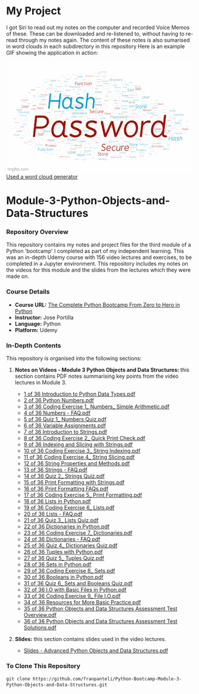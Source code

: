 # My Project

I got Siri to read out my notes on the computer and recorded Voice Memos of these. These can be downloaded and re-listened to, without having to re-read through my notes again. The content of these notes is also sumarised in word clouds in each subdirectory in this repository 
Here is an example GIF showing the application in action:

![App demo](https://github.com/franpanteli/12/blob/main/12%20Notes%20Word%20Cloud%20Giff.gif)
[Used a word cloud generator](https://wordart.com/create)
# Module-3-Python-Objects-and-Data-Structures
### Repository Overview

This repository contains my notes and project files for the third module of a Python 'bootcamp' I completed as part of my independent learning. This was an in-depth Udemy course with 156 video lectures and exercises, to be completed in a Jupyter environment. This repository includes my notes on the videos for this module and the slides from the lectures which they were made on.

### Course Details
- **Course URL:** [The Complete Python Bootcamp From Zero to Hero in Python](https://www.udemy.com/course/complete-python-bootcamp/?couponCode=ST18MT62524)
- **Instructor:** Jose Portilla
- **Language:** Python
- **Platform:** Udemy

### In-Depth Contents
This repository is organised into the following sections:

1. **Notes on Videos - Module 3 Python Objects and Data Structures:**
   this section contains PDF notes summarising key points from the video lectures in Module 3.
   - [1 of 36 Introduction to Python Data Types.pdf](Notes%20on%20Videos%20-%20Module%203%20Python%20Objects%20and%20Data%20Structures/1%20of%2036%20Introduction%20to%20Python%20Data%20Types.pdf)
   - [2 of 36 Python Numbers.pdf](Notes%20on%20Videos%20-%20Module%203%20Python%20Objects%20and%20Data%20Structures/2%20of%2036%20Python%20Numbers.pdf)
   - [3 of 36 Coding Exercise 1_ Numbers_ Simple Arithmetic.pdf](Notes%20on%20Videos%20-%20Module%203%20Python%20Objects%20and%20Data%20Structures/3%20of%2036%20Coding%20Exercise%201_%20Numbers_%20Simple%20Arithmetic.pdf)
   - [4 of 36 Numbers - FAQ.pdf](Notes%20on%20Videos%20-%20Module%203%20Python%20Objects%20and%20Data%20Structures/4%20of%2036%20Numbers%20-%20FAQ.pdf)
   - [5 of 36 Quiz 1_ Numbers Quiz.pdf](Notes%20on%20Videos%20-%20Module%203%20Python%20Objects%20and%20Data%20Structures/5%20of%2036%20Quiz%201_%20Numbers%20Quiz.pdf)
   - [6 of 36 Variable Assignments.pdf](Notes%20on%20Videos%20-%20Module%203%20Python%20Objects%20and%20Data%20Structures/6%20of%2036%20Variable%20Assignments.pdf)
   - [7 of 36 Introduction to Strings.pdf](Notes%20on%20Videos%20-%20Module%203%20Python%20Objects%20and%20Data%20Structures/7%20of%2036%20Introduction%20to%20Strings.pdf)
   - [8 of 36 Coding Exercise 2_ Quick Print Check.pdf](Notes%20on%20Videos%20-%20Module%203%20Python%20Objects%20and%20Data%20Structures/8%20of%2036%20Coding%20Exercise%202_%20Quick%20Print%20Check.pdf)
   - [9 of 36 Indexing and Slicing with Strings.pdf](Notes%20on%20Videos%20-%20Module%203%20Python%20Objects%20and%20Data%20Structures/9%20of%2036%20Indexing%20and%20Slicing%20with%20Strings.pdf)
   - [10 of 36 Coding Exercise 3_ String Indexing.pdf](Notes%20on%20Videos%20-%20Module%203%20Python%20Objects%20and%20Data%20Structures/10%20of%2036%20Coding%20Exercise%203_%20String%20Indexing.pdf)
   - [11 of 36 Coding Exercise 4_ String Slicing.pdf](Notes%20on%20Videos%20-%20Module%203%20Python%20Objects%20and%20Data%20Structures/11%20of%2036%20Coding%20Exercise%204_%20String%20Slicing.pdf)
   - [12 of 36 String Properties and Methods.pdf](Notes%20on%20Videos%20-%20Module%203%20Python%20Objects%20and%20Data%20Structures/12%20of%2036%20String%20Properties%20and%20Methods.pdf)
   - [13 of 36 Strings - FAQ.pdf](Notes%20on%20Videos%20-%20Module%203%20Python%20Objects%20and%20Data%20Structures/13%20of%2036%20Strings%20-%20FAQ.pdf)
   - [14 of 36 Quiz 2_ Strings Quiz.pdf](Notes%20on%20Videos%20-%20Module%203%20Python%20Objects%20and%20Data%20Structures/14%20of%2036%20Quiz%202_%20Strings%20Quiz.pdf)
   - [15 of 36 Print Formatting with Strings.pdf](Notes%20on%20Videos%20-%20Module%203%20Python%20Objects%20and%20Data%20Structures/15%20of%2036%20Print%20Formatting%20with%20Strings.pdf)
   - [16 of 36 Print Formatting FAQs.pdf](Notes%20on%20Videos%20-%20Module%203%20Python%20Objects%20and%20Data%20Structures/16%20of%2036%20Print%20Formatting%20FAQs.pdf)
   - [17 of 36 Coding Exercise 5_ Print Formatting.pdf](Notes%20on%20Videos%20-%20Module%203%20Python%20Objects%20and%20Data%20Structures/17%20of%2036%20Coding%20Exercise%205_%20Print%20Formatting.pdf)
   - [18 of 36 Lists in Python.pdf](Notes%20on%20Videos%20-%20Module%203%20Python%20Objects%20and%20Data%20Structures/18%20of%2036%20Lists%20in%20Python.pdf)
   - [19 of 36 Coding Exercise 6_ Lists.pdf](Notes%20on%20Videos%20-%20Module%203%20Python%20Objects%20and%20Data%20Structures/19%20of%2036%20Coding%20Exercise%206_%20Lists.pdf)
   - [20 of 36 Lists - FAQ.pdf](Notes%20on%20Videos%20-%20Module%203%20Python%20Objects%20and%20Data%20Structures/20%20of%2036%20Lists%20-%20FAQ.pdf)
   - [21 of 36 Quiz 3_ Lists Quiz.pdf](Notes%20on%20Videos%20-%20Module%203%20Python%20Objects%20and%20Data%20Structures/21%20of%2036%20Quiz%203_%20Lists%20Quiz.pdf)
   - [22 of 36 Dictionaries in Python.pdf](Notes%20on%20Videos%20-%20Module%203%20Python%20Objects%20and%20Data%20Structures/22%20of%2036%20Dictionaries%20in%20Python.pdf)
   - [23 of 36 Coding Exercise 7_ Dictionaries.pdf](Notes%20on%20Videos%20-%20Module%203%20Python%20Objects%20and%20Data%20Structures/23%20of%2036%20Coding%20Exercise%207_%20Dictionaries.pdf)
   - [24 of 36 Dictionaries - FAQ.pdf](Notes%20on%20Videos%20-%20Module%203%20Python%20Objects%20and%20Data%20Structures/24%20of%2036%20Dictionaries%20-%20FAQ.pdf)
   - [25 of 36 Quiz 4_ Dictionaries Quiz.pdf](Notes%20on%20Videos%20-%20Module%203%20Python%20Objects%20and%20Data%20Structures/25%20of%2036%20Quiz%204_%20Dictionaries%20Quiz.pdf)
   - [26 of 36 Tuples with Python.pdf](Notes%20on%20Videos%20-%20Module%203%20Python%20Objects%20and%20Data%20Structures/26%20of%2036%20Tuples%20with%20Python.pdf)
   - [27 of 36 Quiz 5_ Tuples Quiz.pdf](Notes%20on%20Videos%20-%20Module%203%20Python%20Objects%20and%20Data%20Structures/27%20of%2036%20Quiz%205_%20Tuples%20Quiz.pdf)
   - [28 of 36 Sets in Python.pdf](Notes%20on%20Videos%20-%20Module%203%20Python%20Objects%20and%20Data%20Structures/28%20of%2036%20Sets%20in%20Python.pdf)
   - [29 of 36 Coding Exercise 8_ Sets.pdf](Notes%20on%20Videos%20-%20Module%203%20Python%20Objects%20and%20Data%20Structures/29%20of%2036%20Coding%20Exercise%208_%20Sets.pdf)
   - [30 of 36 Booleans in Python.pdf](Notes%20on%20Videos%20-%20Module%203%20Python%20Objects%20and%20Data%20Structures/30%20of%2036%20Booleans%20in%20Python.pdf)
   - [31 of 36 Quiz 6_ Sets and Booleans Quiz.pdf](Notes%20on%20Videos%20-%20Module%203%20Python%20Objects%20and%20Data%20Structures/31%20of%2036%20Quiz%206_%20Sets%20and%20Booleans%20Quiz.pdf)
   - [32 of 36 I.O with Basic Files in Python.pdf](Notes%20on%20Videos%20-%20Module%203%20Python%20Objects%20and%20Data%20Structures/32%20of%2036%20I.O%20with%20Basic%20Files%20in%20Python.pdf)
   - [33 of 36 Coding Exercise 9_ File I.O.pdf](Notes%20on%20Videos%20-%20Module%203%20Python%20Objects%20and%20Data%20Structures/33%20of%2036%20Coding%20Exercise%209_%20File%20I.O.pdf)
   - [34 of 36 Resources for More Basic Practice.pdf](Notes%20on%20Videos%20-%20Module%203%20Python%20Objects%20and%20Data%20Structures/34%20of%2036%20Resources%20for%20More%20Basic%20Practice.pdf)
   - [35 of 36 Python Objects and Data Structures Assessment Test Overview.pdf](Notes%20on%20Videos%20-%20Module%203%20Python%20Objects%20and%20Data%20Structures/35%20of%2036%20Python%20Objects%20and%20Data%20Structures%20Assessment%20Test%20Overview.pdf)
   - [36 of 36 Python Objects and Data Structures Assessment Test Solutions.pdf](Notes%20on%20Videos%20-%20Module%203%20Python%20Objects%20and%20Data%20Structures/36%20of%2036%20Python%20Objects%20and%20Data%20Structures%20Assessment%20Test%20Solutions.pdf)

2. **Slides:**
   this section contains slides used in the video lectures.
   - [Slides - Advanced Python Objects and Data Structures.pdf](Slides%20-%20Advanced%20Python%20Objects%20and%20Data%20Structures.pdf)

### To Clone This Repository
```
git clone https://github.com/franpanteli/Python-Bootcamp-Module-3-Python-Objects-and-Data-Structures.git
```
